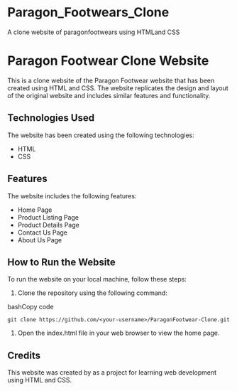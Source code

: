 # Paragon_Footwears_Clone
A clone website of paragonfootwears using HTMLand CSS

Paragon Footwear Clone Website
==============================

This is a clone website of the Paragon Footwear website that has been created using HTML and CSS. The website replicates the design and layout of the original website and includes similar features and functionality.

Technologies Used
-----------------

The website has been created using the following technologies:

-   HTML
-   CSS

Features
--------

The website includes the following features:

-   Home Page
-   Product Listing Page
-   Product Details Page
-   Contact Us Page
-   About Us Page

How to Run the Website
----------------------

To run the website on your local machine, follow these steps:

1.  Clone the repository using the following command:

bashCopy code

`git clone https://github.com/<your-username>/ParagonFootwear-Clone.git`

1.  Open the index.html file in your web browser to view the home page.

Credits
-------

This website was created by <your-name> as a project for learning web development using HTML and CSS.
